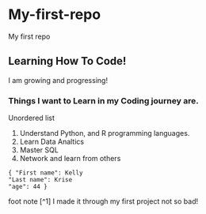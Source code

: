  #  My-first-repo
 My first repo
 ##  Learning How To Code!
I am growing and progressing!
 ###  Things I want to Learn in my Coding journey are.
  Unordered list 
1. Understand Python, and R programming languages.
2. Learn Data Analtics 
3. Master SQL
4. Network and learn from others
  ```
{ "First name": Kelly
"Last name": Krise
"age": 44 }
```
foot note  [^1] 
I made it through my first project not so bad!


 
